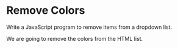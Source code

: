 # Remove Colors

Write a JavaScript program to remove items from a dropdown list.

We are going to remove the colors from the HTML list.
